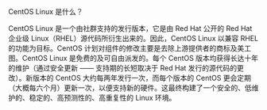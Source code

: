 CentOS Linux 是什么？ 

CentOS Linux 是一个由社群支持的发行版本，它是由 Red Hat 公开的 Red Hat 企业级 Linux（RHEL）源代码所衍生出来的。因此，CentOS Linux 以兼容 RHEL 的功能为目标。CentOS 计划对组件的修改主要是去除上游提供者的商标及美工图。CentOS Linux 是免费的及可自由派发的。每个 CentOS 版本均获得长达十年的维护（通过安全更新 —— 支持期的长短取决于 Red Hat 发行的源代码的更改）。新版本的 CentOS 大约每两年发行一次，而每个版本的 CentOS 更会定期（大概每六个月）更新一次，以便支持新的硬件。这最终构建了一个安全的、低维护的、稳定的、高预测性的、高重复性的 Linux 环境。

